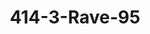 ---
ee_id: '188'
site: '1'
type: '2'
url: 2004-005-414-3-rave-95
title: 414-3-Rave-95
year: '2004'
display_year: '2004'
medium: Video
dims:
pitch: "​Dance dance revolution vid set to 2 Unlimited."
ps:
live_url:
related:
youtube:
related_code:
imgs: rave-95-2004-005-still-1-database-ih.jpg
subheading:
download:
add_credit: Frankie Martin
commission:
layout: things-i-made
---
